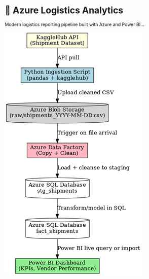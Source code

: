 # 🚚 Azure Logistics Analytics

Modern logistics reporting pipeline built with Azure and Power BI...

![3PL Ingestion Flow](docs/3pl_flow.png)

